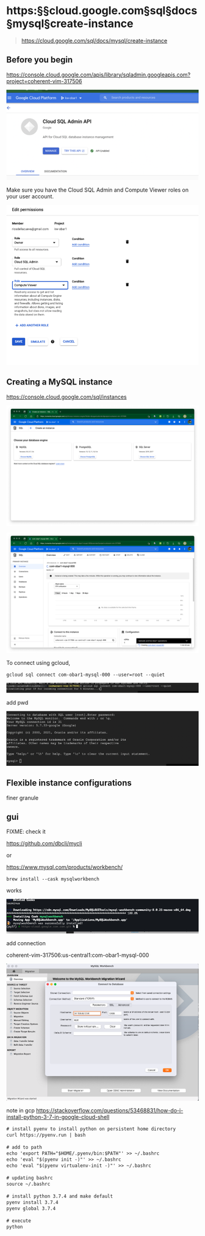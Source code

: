 # https:§§cloud.google.com§sql§docs§mysql§create-instance
> https://cloud.google.com/sql/docs/mysql/create-instance

## Before you begin

https://console.cloud.google.com/apis/library/sqladmin.googleapis.com?project=coherent-vim-317506

![](2021-07-05-18-02-27.png)

Make sure you have the Cloud SQL Admin and Compute Viewer roles on your user account.

![](2021-07-05-18-00-51.png)

## Creating a MySQL instance

https://console.cloud.google.com/sql/instances

![](2021-07-05-17-52-24.png)

![](2021-07-05-17-57-16.png)

To connect using gcloud,

```
gcloud sql connect com-obar1-mysql-000 --user=root --quiet
```
![](2021-07-05-18-02-08.png)

add pwd

![](2021-07-05-18-02-58.png)

## Flexible instance configurations

finer granule


## gui

FIXME:  check it 

https://github.com/dbcli/mycli

or 

https://www.mysql.com/products/workbench/
```
brew install --cask mysqlworkbench
```
works

![](2021-07-05-18-13-23.png)


add connection 

coherent-vim-317506:us-central1:com-obar1-mysql-000

![](2021-07-05-18-19-31.png)

note  in gcp 
https://stackoverflow.com/questions/53468831/how-do-i-install-python-3-7-in-google-cloud-shell

```
# install pyenv to install python on persistent home directory
curl https://pyenv.run | bash

# add to path
echo 'export PATH="$HOME/.pyenv/bin:$PATH"' >> ~/.bashrc
echo 'eval "$(pyenv init -)"' >> ~/.bashrc
echo 'eval "$(pyenv virtualenv-init -)"' >> ~/.bashrc

# updating bashrc
source ~/.bashrc

# install python 3.7.4 and make default
pyenv install 3.7.4
pyenv global 3.7.4

# execute
python
```